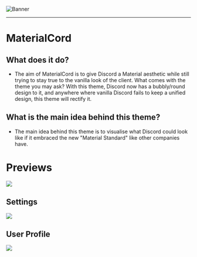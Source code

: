 ![Banner](https://raw.githack.com/TBDG5310/BetterDiscord/master/Themes/MaterialCord/assets/banner.png)

---

# MaterialCord
## What does it do?
- The aim of MaterialCord is to give Discord a Material aesthetic while still trying to stay true to the vanilla look of the client. What comes with the theme you may ask? With this theme, Discord now has a bubbly/round design to it, and anywhere where vanilla Discord fails to keep a unified design, this theme will rectify it.

## What is the main idea behind this theme?
- The main idea behind this theme is to visualise what Discord could look like if it embraced the new "Material Standard" like other companies have.

# Previews
<img src="https://imgur.com/LQ1M1DA.png">

## Settings
<img src="https://imgur.com/gAv5Zf0.png">

## User Profile
<img src="https://imgur.com/Q9oUI39.png">
